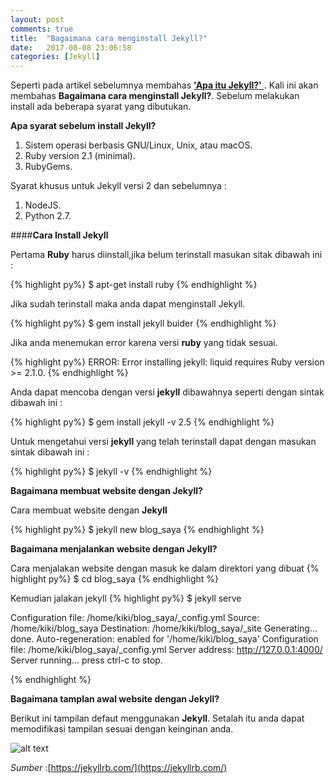 ```yaml
---
layout: post
comments: true
title:  "Bagaimana cara menginstall Jekyll?"
date:   2017-08-08 23:06:58
categories: [Jekyll]
---
```


Seperti pada artikel sebelumnya membahas [**'Apa itu Jekyll?'** ](https://kurtakon.com/jekyll/2017/08/08/artikel-1) . Kali ini akan membahas **Bagaimana cara menginstall Jekyll?**. Sebelum melakukan install ada beberapa syarat yang dibutukan.


**Apa syarat sebelum install Jekyll?**

1. Sistem operasi berbasis GNU/Linux, Unix, atau macOS.
2. Ruby version 2.1 (minimal).
3. RubyGems.

Syarat khusus untuk Jekyll versi 2 dan sebelumnya :

1. NodeJS.
2. Python 2.7.




####**Cara Install Jekyll**

Pertama **Ruby** harus diinstall,jika belum terinstall masukan sitak dibawah ini :

{% highlight py%}
$ apt-get install ruby
{% endhighlight %}

Jika sudah terinstall maka anda dapat menginstall Jekyll.

{% highlight py%}
$ gem install jekyll buider
{% endhighlight %}

Jika anda menemukan error karena versi **ruby** yang tidak sesuai.

{% highlight py%}
ERROR:  Error installing jekyll:
    liquid requires Ruby version >= 2.1.0.
{% endhighlight %}

Anda dapat mencoba dengan versi **jekyll** dibawahnya seperti dengan sintak dibawah ini :

{% highlight py%}
$ gem install jekyll -v 2.5
{% endhighlight %}

Untuk mengetahui versi **jekyll** yang telah terinstall dapat dengan masukan sintak dibawah ini :

{% highlight py%}
$ jekyll -v 
{% endhighlight %}


**Bagaimana membuat website dengan Jekyll?**

Cara membuat website dengan **Jekyll**

{% highlight py%}
$ jekyll new blog_saya
{% endhighlight %}


**Bagaimana menjalankan website dengan Jekyll?**

Cara menjalakan website dengan masuk ke dalam direktori yang dibuat
{% highlight py%}
$ cd blog_saya
{% endhighlight %}

Kemudian jalakan jekyll
{% highlight py%}
$ jekyll serve

Configuration file: /home/kiki/blog_saya/_config.yml
            Source: /home/kiki/blog_saya
       Destination: /home/kiki/blog_saya/_site
      Generating... 
                    done.
 Auto-regeneration: enabled for '/home/kiki/blog_saya'
Configuration file: /home/kiki/blog_saya/_config.yml
    Server address: http://127.0.0.1:4000/
  Server running... press ctrl-c to stop.


{% endhighlight %}

**Bagaimana tamplan awal website dengan Jekyll?**

Berikut ini tampilan defaut menggunakan **Jekyll**. Setalah itu anda dapat memodifikasi tampilan sesuai dengan keinginan anda.

![alt text][gambar4]

[gambar4]:{{site.urlimg}}/img-7.png "Include html"


_Sumber_ :[https://jekyllrb.com/](https://jekyllrb.com/)